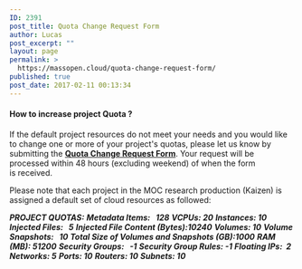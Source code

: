 ```yaml
---
ID: 2391
post_title: Quota Change Request Form
author: Lucas
post_excerpt: ""
layout: page
permalink: >
  https://massopen.cloud/quota-change-request-form/
published: true
post_date: 2017-02-11 00:13:34
---
```

<h4>How to increase project Quota ?</h4>
If the default project resources do not meet your needs and you would like to change one or more of your project's quotas, please let us know by submitting the <a href="https://goo.gl/3vHSYA"><strong>Quota Change Request Form</strong></a>. Your request will be processed within 48 hours (excluding weekend) of when the form is received.

Please note that each project in the MOC research production (Kaizen) is assigned a default set of cloud resources as followed:

<em><strong>PROJECT QUOTAS:</strong></em>
<em><strong>Metadata Items:   128</strong></em>
<em><strong>VCPUs: 20</strong></em>
<em><strong>Instances: 10</strong></em>
<em><strong>Injected Files:   5</strong></em>
<em><strong>Injected File Content (Bytes):10240</strong></em>
<em><strong>Volumes: 10</strong></em>
<em><strong>Volume Snapshots:   10</strong></em>
<em><strong>Total Size of Volumes and Snapshots (GB):1000</strong></em>
<em><strong>RAM (MB): 51200</strong></em>
<em><strong>Security Groups:   -1</strong></em>
<em><strong>Security Group Rules: -1</strong></em>
<em><strong>Floating IPs:  2</strong></em>
<em><strong>Networks: 5</strong></em>
<em><strong>Ports: 10</strong></em>
<em><strong>Routers: 10</strong></em>
<em><strong>Subnets: 10</strong></em>

&nbsp;